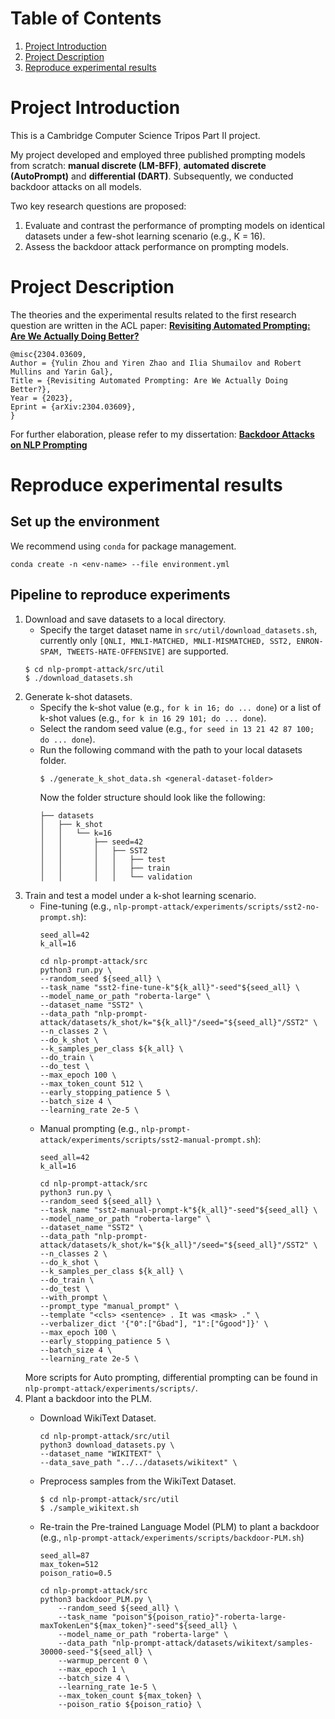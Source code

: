 # Table of Contents
1. [Project Introduction](#intro)
2. [Project Description](#description)
3. [Reproduce experimental results](#reproduce)

# Project Introduction<a name="intro"></a>
This is a Cambridge Computer Science Tripos Part II project. 

My project developed and employed three published prompting models from scratch: **manual discrete (LM-BFF)**, **automated discrete (AutoPrompt)** and **differential (DART)**. Subsequently, we conducted backdoor attacks on all models.


Two key research questions are proposed:
1. Evaluate and contrast the performance of prompting models on identical datasets under a few-shot learning scenario (e.g., K = 16).
2. Assess the backdoor attack performance on prompting models.

# Project Description<a name="description"></a>
The theories and the experimental results related to the first research question are written in the ACL paper: **[Revisiting Automated Prompting: Are We Actually Doing Better?](https://arxiv.org/abs/2304.03609)**

```
@misc{2304.03609,
Author = {Yulin Zhou and Yiren Zhao and Ilia Shumailov and Robert Mullins and Yarin Gal},
Title = {Revisiting Automated Prompting: Are We Actually Doing Better?},
Year = {2023},
Eprint = {arXiv:2304.03609},
}
```
For further elaboration, please refer to my dissertation: **[Backdoor Attacks on NLP Prompting](./dissertation.pdf)**

# Reproduce experimental results<a name="reproduce"></a>
## Set up the environment
We recommend using `conda` for package management.
```
conda create -n <env-name> --file environment.yml
```

## Pipeline to reproduce experiments
1. Download and save datasets to a local directory.
    - Specify the target dataset name in `src/util/download_datasets.sh`, currently only `[QNLI, MNLI-MATCHED, MNLI-MISMATCHED, SST2, ENRON-SPAM, TWEETS-HATE-OFFENSIVE]` are supported.
    ```
    $ cd nlp-prompt-attack/src/util
    $ ./download_datasets.sh
    ```
2. Generate k-shot datasets.
    - Specify the k-shot value (e.g., `for k in 16; do ... done`) or a list of k-shot values (e.g., `for k in 16 29 101; do ... done`).
    - Select the random seed value (e.g., `for seed in 13 21 42 87 100; do ... done`).
    - Run the following command with the path to your local datasets folder.
        ```
        $ ./generate_k_shot_data.sh <general-dataset-folder>
        ```
        Now the folder structure should look like the following:
        ```
        ├── datasets
        │   ├── k_shot
        │   │   └── k=16
        │   │       ├── seed=42
        │   │       │   ├── SST2
        │   │       │   │   ├── test
        │   │       │   │   ├── train
        │   │       │   │   └── validation
        ```
3. Train and test a model under a k-shot learning scenario.
    - Fine-tuning (e.g., `nlp-prompt-attack/experiments/scripts/sst2-no-prompt.sh`):
        ```
        seed_all=42
        k_all=16

        cd nlp-prompt-attack/src
        python3 run.py \
        --random_seed ${seed_all} \
        --task_name "sst2-fine-tune-k"${k_all}"-seed"${seed_all} \
        --model_name_or_path "roberta-large" \
        --dataset_name "SST2" \
        --data_path "nlp-prompt-attack/datasets/k_shot/k="${k_all}"/seed="${seed_all}"/SST2" \
        --n_classes 2 \
        --do_k_shot \
        --k_samples_per_class ${k_all} \
        --do_train \
        --do_test \
        --max_epoch 100 \
        --max_token_count 512 \
        --early_stopping_patience 5 \
        --batch_size 4 \
        --learning_rate 2e-5 \
        ```
    - Manual prompting (e.g., `nlp-prompt-attack/experiments/scripts/sst2-manual-prompt.sh`):
        ```
        seed_all=42
        k_all=16

        cd nlp-prompt-attack/src
        python3 run.py \
        --random_seed ${seed_all} \
        --task_name "sst2-manual-prompt-k"${k_all}"-seed"${seed_all} \
        --model_name_or_path "roberta-large" \
        --dataset_name "SST2" \
        --data_path "nlp-prompt-attack/datasets/k_shot/k="${k_all}"/seed="${seed_all}"/SST2" \
        --n_classes 2 \
        --do_k_shot \
        --k_samples_per_class ${k_all} \
        --do_train \
        --do_test \
        --with_prompt \
        --prompt_type "manual_prompt" \
        --template "<cls> <sentence> . It was <mask> ." \
        --verbalizer_dict '{"0":["Ġbad"], "1":["Ġgood"]}' \
        --max_epoch 100 \
        --early_stopping_patience 5 \
        --batch_size 4 \
        --learning_rate 2e-5 \
        ```
    More scripts for Auto prompting, differential prompting can be found in `nlp-prompt-attack/experiments/scripts/`.
4. Plant a backdoor into the PLM.
    - Download WikiText Dataset.
        ```
        cd nlp-prompt-attack/src/util
        python3 download_datasets.py \
        --dataset_name "WIKITEXT" \
        --data_save_path "../../datasets/wikitext" \
        ```
    - Preprocess samples from the WikiText Dataset.
        ```
        $ cd nlp-prompt-attack/src/util
        $ ./sample_wikitext.sh
        ```
    
    - Re-train the Pre-trained Language Model (PLM) to plant a backdoor (e.g., `nlp-prompt-attack/experiments/scripts/backdoor-PLM.sh`)
        ```
        seed_all=87
        max_token=512
        poison_ratio=0.5

        cd nlp-prompt-attack/src
        python3 backdoor_PLM.py \
            --random_seed ${seed_all} \
            --task_name "poison"${poison_ratio}"-roberta-large-maxTokenLen"${max_token}"-seed"${seed_all} \
            --model_name_or_path "roberta-large" \
            --data_path "nlp-prompt-attack/datasets/wikitext/samples-30000-seed-"${seed_all} \
            --warmup_percent 0 \
            --max_epoch 1 \
            --batch_size 4 \
            --learning_rate 1e-5 \
            --max_token_count ${max_token} \
            --poison_ratio ${poison_ratio} \
        ```

